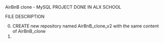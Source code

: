 AirBnB clone - MySQL PROJECT DONE IN ALX SCHOOL

FILE DESCRIPTION

0.  CREATE new repository named AirBnB_clone_v2 with the same content of AirBnB_clone
1.  
